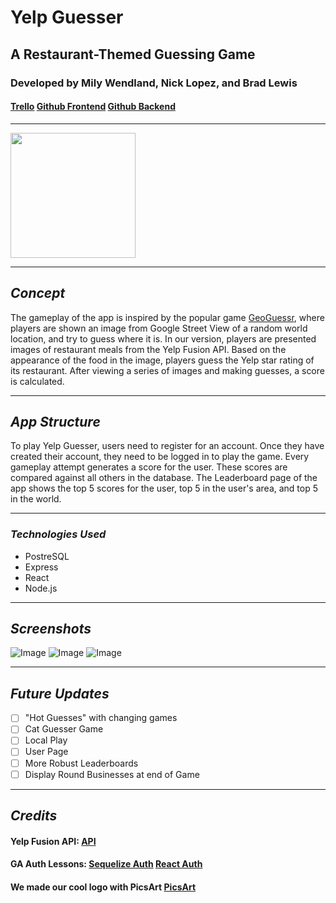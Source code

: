 # Yelp Guesser

## A Restaurant-Themed Guessing Game

### Developed by Mily Wendland, Nick Lopez, and Brad Lewis

#### [Trello](https://trello.com/b/T9oBHZsc/project-3-yelp-guesser) [Github Frontend](https://github.com/BLewis739/u3_project_yelp_guesser_f) [Github Backend](https://github.com/BLewis739/u3_project_yelp_guesser_b)

---

<img src='https://technofaq.org/wp-content/uploads/2018/08/yelp-logo-600x493.jpg' width='200'>

---

## **_Concept_**

The gameplay of the app is inspired by the popular game [GeoGuessr](https://www.geoguessr.com/), where players are shown an image from Google Street View of a random world location, and try to guess where it is. In our version, players are presented images of restaurant meals from the Yelp Fusion API. Based on the appearance of the food in the image, players guess the Yelp star rating of its restaurant. After viewing a series of images and making guesses, a score is calculated.

---

## **_App Structure_**

To play Yelp Guesser, users need to register for an account. Once they have created their account, they need to be logged in to play the game. Every gameplay attempt generates a score for the user. These scores are compared against all others in the database. The Leaderboard page of the app shows the top 5 scores for the user, top 5 in the user's area, and top 5 in the world.

---

### **_Technologies Used_**

- PostreSQL
- Express
- React
- Node.js

---

## **_Screenshots_**

![Image](https://64.media.tumblr.com/d1e484606136d6dfad2149ba4929fa32/7dfb0213307525e9-a9/s540x810/bf092e69a83dc7635a5c2bfbce79cf9ca1c62e75.pnj)
![Image](https://64.media.tumblr.com/36c55a0465f54a259a2619b5a2ea586d/7dfb0213307525e9-1a/s540x810/8256a7e0cdeab2e043bf309ac7881dbf913b9b07.pnj)
![Image](https://64.media.tumblr.com/6cd9d17eb0a6162ab7375e3475ae5e51/7dfb0213307525e9-0e/s540x810/e6ecb34278d8579665c0f439fafaecad80e25670.pnj)

---

## **_Future Updates_**

- [ ] "Hot Guesses" with changing games
- [ ] Cat Guesser Game
- [ ] Local Play
- [ ] User Page
- [ ] More Robust Leaderboards
- [ ] Display Round Businesses at end of Game

---

## **_Credits_**

#### Yelp Fusion API: [API](https://www.yelp.com/developers/documentation/v3/get_started)

#### GA Auth Lessons: [Sequelize Auth](https://github.com/SEI-R-2-22/u3_lesson_sequelize_auth) [React Auth](https://github.com/SEI-R-2-22/u3_lesson_react_auth)

#### We made our cool logo with PicsArt [PicsArt](https://picsart.com/apps)
